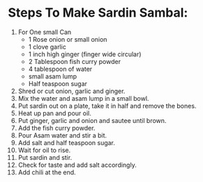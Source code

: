 # Steps To Make Sardin Sambal:

1. For One small Can
    * 1 Rose onion or small onion
    * 1 clove garlic
    * 1 inch high ginger (finger wide circular)
    * 2 Tablespoon fish curry powder
    * 4 tablespoon of water
    * small asam lump
    * Half teaspoon sugar
2. Shred or cut onion, garlic and ginger.
3. Mix the water and asam lump in a small bowl.
4. Put sardin out on a plate, take it in half and remove the bones.
5. Heat up pan and pour oil.
6. Put ginger, garlic and onion and sautee until brown.
7. Add the fish curry powder.
8. Pour Asam water and stir a bit.
9. Add salt and half teaspoon sugar.
10. Wait for oil to rise.
11. Put sardin and stir.
12. Check for taste and add salt accordingly.
13. Add chili at the end.
